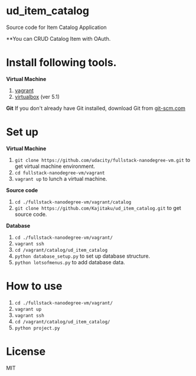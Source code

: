 # ud_item_catalog
Source code for Item Catalog Application

**You can CRUD Catalog Item with OAuth.

# Install following tools.
**Virtual Machine**
1. [vagrant](https://www.vagrantup.com/)
2. [virtualbox](https://www.virtualbox.org/wiki/Download_Old_Builds_5_1) (ver 5.1)

**Git**
If you don't already have Git installed, download Git from [git-scm.com](https://git-scm.com/downloads)

# Set up
**Virtual Machine**
1. `git clone https://github.com/udacity/fullstack-nanodegree-vm.git` to get virtual machine environment.
2. `cd fullstack-nanodegree-vm/vagrant`
3. `vagrant up` to lunch a virtual machine.

**Source code**
1. `cd ./fullstack-nanodegree-vm/vagrant/catalog`
2. `git clone https://github.com/Kajitaku/ud_item_catalog.git` to get source code.

**Database**
1. `cd ./fullstack-nanodegree-vm/vagrant/`
2. `vagrant ssh`
3. `cd /vagrant/catalog/ud_item_catalog`
4. `python database_setup.py` to set up database structure.
5. `python lotsofmenus.py` to add database data.


# How to use
1. `cd ./fullstack-nanodegree-vm/vagrant/`
2. `vagrant up`
3. `vagrant ssh`
4. `cd /vagrant/catalog/ud_item_catalog/`
5. `python project.py`

# License
MIT
